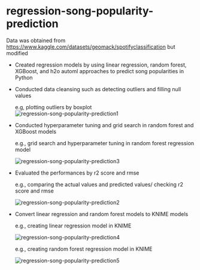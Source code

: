 # regression-song-popularity-prediction
Data was obtained from https://www.kaggle.com/datasets/geomack/spotifyclassification but modified

- Created regression models by using linear regression, random forest, XGBoost, and h2o automl approaches to predict song popularities in Python
- Conducted data cleansing such as detecting outliers and filling null values
  
  e.g, plotting outliers by boxplot
  ![regression-song-popularity-prediction1](https://github.com/youngmin-jin/regression-song-popularity-prediction/assets/135728064/07026174-8b1a-4b40-ab81-f527976eb481)
  
- Conducted hyperparameter tuning and grid search in random forest and XGBoost models
  
  e.g., grid search and hyperparameter tuning in random forest regression model
  
  ![regression-song-popularity-prediction3](https://github.com/youngmin-jin/regression-song-popularity-prediction/assets/135728064/37bda520-2daa-4eb8-9f9e-e7bfc26761e5)

- Evaluated the performances by r2 score and rmse

  e.g., comparing the actual values and predicted values/ checking r2 score and rmse
  
  ![regression-song-popularity-prediction2](https://github.com/youngmin-jin/regression-song-popularity-prediction/assets/135728064/5a7b891c-8253-45e8-b41f-a12e47f3548a)

- Convert linear regression and random forest models to KNIME models

  e.g., creating linear regression model in KNIME
  
  ![regression-song-popularity-prediction4](https://github.com/youngmin-jin/regression-song-popularity-prediction/assets/135728064/4261f92c-288d-443e-a26a-d4e4968128ee)

  e.g., creating random forest regression model in KNIME
  
  ![regression-song-popularity-prediction5](https://github.com/youngmin-jin/regression-song-popularity-prediction/assets/135728064/6c82b99c-fda3-4b4e-9141-568661e33988)
